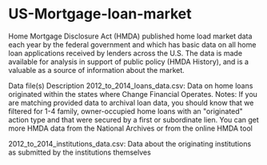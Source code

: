 # US-Mortgage-loan-market

Home Mortgage Disclosure Act (HMDA) published home load market data each year by the federal government and which has basic data on all home loan applications received by lenders across the U.S. The data is made available for analysis in support of public policy (HMDA History), and is a valuable as a source of information about the market.


Data file(s)	Description
2012_to_2014_loans_data.csv: Data on home loans originated within the states where Change Financial Operates. Notes: If you are matching provided data to archival loan data, you should know that we filtered for 1-4 family, owner-occupied home loans with an "originated" action type and that were secured by a first or subordinate lien. You can get more HMDA data from the National Archives or from the online HMDA tool

2012_to_2014_institutions_data.csv:	Data about the originating institutions as submitted by the institutions themselves

